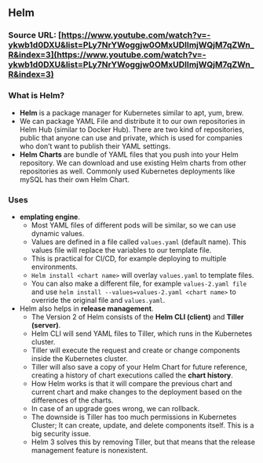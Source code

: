 ## Helm

### Source URL: [https://www.youtube.com/watch?v=-ykwb1d0DXU&list=PLy7NrYWoggjw0OMxUDIImjWQjM7qZWn_R&index=3](https://www.youtube.com/watch?v=-ykwb1d0DXU&list=PLy7NrYWoggjw0OMxUDIImjWQjM7qZWn_R&index=3)

### What is Helm?
- **Helm** is a package manager for Kubernetes similar to  apt, yum, brew.
- We can package YAML File and distribute it to our own repositories in Helm Hub (similar to Docker Hub). There are two kind of repositories, public that anyone can use and private, which is used for companies who don’t want to publish their YAML settings.
- **Helm** **Charts** are bundle of YAML files that you push into your Helm repository. We can download and use existing Helm charts from other repositories as well. Commonly used Kubernetes deployments like mySQL has their own Helm Chart.

### Uses
- **emplating engine**. 
	- Most YAML files of different pods will be similar, so we can use dynamic values.  
	- Values are defined in a file called `values.yaml` (default name). This values file will replace the variables to our template file. 
	- This is practical for CI/CD, for example deploying  to multiple environments.
	- `Helm install <chart name>` will overlay `values.yaml` to template files. 
	- You can also make a different file, for example `values-2.yaml file` and use `helm install --values=values-2.yaml <chart name>` to override the original file and `values.yaml`.
- Helm also helps in **release management**. 
	- The Version 2 of Helm consists of the **Helm CLI (client)** and **Tiller (server)**. 
	- Helm CLI will send YAML files to Tiller, which runs in the Kubernetes cluster. 
	- Tiller will execute the request and create or change components inside the Kubernetes cluster.  
	- Tiller will also save a copy of your Helm Chart for future reference, creating a history of chart executions called the **chart history**. 
	- How Helm works is that it will compare the previous chart and current chart and make changes to the deployment based on the differences of the charts.  
	- In case of an upgrade  goes wrong, we can rollback. 
	- The downside is Tiller has too much permissions in Kubernetes Cluster; It can create, update, and delete components itself. This is a big security issue.  
	- Helm 3 solves this by removing Tiller, but that means that the release management feature is nonexistent.
<!--stackedit_data:
eyJoaXN0b3J5IjpbLTUwNDQ1OTc4NF19
-->